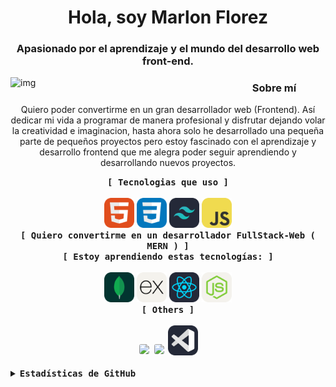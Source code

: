 <h1 align="center">Hola, soy Marlon Florez</h1>
<h3 align="center">Apasionado por el aprendizaje y el mundo del desarrollo web front-end.</h3>

<img src="https://i.pinimg.com/736x/19/64/d3/1964d3c8e1df0ce5f4177748e8bcc6f1.jpg" alt="img" align="left" width="340px" >
<h3 align="center">Sobre mí</h3>
<p align="center">
Quiero poder convertirme en un gran desarrollador web (Frontend). Así dedicar mi vida a programar de manera profesional y disfrutar dejando volar la creatividad e imaginacion, hasta ahora solo he desarrollado una pequeña parte de pequeños proyectos pero estoy fascinado con el aprendizaje y desarrollo frontend que me alegra poder seguir aprendiendo y desarrollando nuevos proyectos.
</p>

<!--tecnologias-->

<div align="center">
   <samp><b>[ Tecnologias que uso ]</b></samp>
   <div align="center">
     <br>
     <img src="https://github.com/tandpfun/skill-icons/blob/main/icons/HTML.svg" width="48" title="HTML">
     <img src="https://github.com/tandpfun/skill-icons/blob/main/icons/CSS.svg" width="48" title="CSS">   
     <img src="https://github.com/tandpfun/skill-icons/blob/main/icons/TailwindCSS-Dark.svg" width="48" title="TailWindCss">   
     <img src="https://github.com/tandpfun/skill-icons/blob/main/icons/JavaScript.svg" width="48"  title="Javascript"> 
   </div> 
</div>

<div align="center">
   <samp><b>[ Quiero convertirme en un desarrollador FullStack-Web ( MERN ) ]</b></samp>
     <br>
   <samp><b>[ Estoy aprendiendo estas tecnologías: ]</b></samp>

   <div align="center">
     <br>
     <img src="https://github.com/tandpfun/skill-icons/blob/main/icons/MongoDB.svg" width="48" title="MongoDB">
     <img src="https://github.com/tandpfun/skill-icons/blob/main/icons/ExpressJS-Light.svg" width="48" title="ExpressJS">
     <img src="https://github.com/tandpfun/skill-icons/blob/main/icons/React-Dark.svg" width="48" title="React">
     <img src="https://github.com/tandpfun/skill-icons/blob/main/icons/NodeJS-Light.svg" width="48" title="NodeJS">
   </div> 
</div>

<div align="center">
   <samp><b>[ Others ]</b></samp>
   <div align="center">
     <br>
       <image width="48"style="background-color: #fff; border-radius: 5px; padding:2px;" src="https://upload.wikimedia.org/wikipedia/commons/thumb/f/f1/Icons8_flat_linux.svg/1200px-Icons8_flat_linux.svg.png">
      <image width="48" style="background-color: #fff; border-radius: 5px; padding:2px;" src="https://raw.githubusercontent.com/tandpfun/skill-icons/65dea6c4eaca7da319e552c09f4cf5a9a8dab2c8/icons/VIM-Dark.svg">
<img src="https://github.com/tandpfun/skill-icons/blob/main/icons/VSCode-Dark.svg" width="48" title="Vscode">   
   </div> 
</div>
 <br>
<details>

<h2></h2><br>
<summary><samp><b>Estadísticas de GitHub</b></samp></summary>

<!-- Contact Me -->
<p align="center">
   Contacto:
  <a href="mailto:jmarloncin07@gmail.com">
    <img src="https://img.shields.io/badge/Gmail-D14836?style=for-the-badge&logo=gmail&logoColor=white" alt="Gmail" align="center"/>
  </a>
</p>


<div align="center" >
  <img 
    src="https://github-readme-stats.vercel.app/api?username=jMarlonDev&show_icons=true&hide=contribs,prs&cache_seconds=86400&theme=dark" 
    width="440"
  />
&nbsp;&nbsp;&nbsp;&nbsp;&nbsp;
  <img 
    src="https://github-readme-stats.vercel.app/api/top-langs/?username=jMarlonDev&theme=dark&hide_border=false&include_all_commits=false&count_private=false&layout=compact" 
    width="305"/>
</div>



